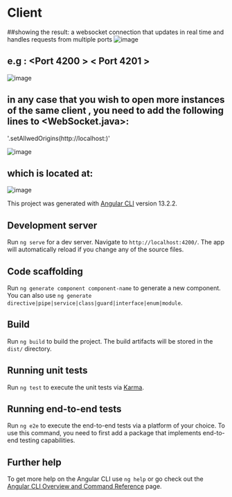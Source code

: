 # Client


##showing the result: a websocket connection that updates in real time and handles requests from multiple ports 
![image](https://user-images.githubusercontent.com/80175752/153442924-dca4b0f9-ceb6-458e-b34c-550fe1a41f74.png)

## e.g : <Port 4200 > < Port 4201 > 
![image](https://user-images.githubusercontent.com/80175752/153443098-281f57c7-8327-456e-8aae-270b58ef6e6c.png)

## in any case that you wish to open more instances of the same client , you need to add the following lines to <WebSocket.java>: 
'.setAllwedOrigins(http://localhost:<portNum>)'

![image](https://user-images.githubusercontent.com/80175752/153443170-8c5375e1-9b7a-4673-8c89-3a91b1b2b958.png)

## which is located at: 
![image](https://user-images.githubusercontent.com/80175752/153443184-21fcf18e-78bb-4a4d-b896-748fb90728db.png)




This project was generated with [Angular CLI](https://github.com/angular/angular-cli) version 13.2.2.

## Development server

Run `ng serve` for a dev server. Navigate to `http://localhost:4200/`. The app will automatically reload if you change any of the source files.

## Code scaffolding

Run `ng generate component component-name` to generate a new component. You can also use `ng generate directive|pipe|service|class|guard|interface|enum|module`.

## Build

Run `ng build` to build the project. The build artifacts will be stored in the `dist/` directory.

## Running unit tests

Run `ng test` to execute the unit tests via [Karma](https://karma-runner.github.io).

## Running end-to-end tests

Run `ng e2e` to execute the end-to-end tests via a platform of your choice. To use this command, you need to first add a package that implements end-to-end testing capabilities.

## Further help

To get more help on the Angular CLI use `ng help` or go check out the [Angular CLI Overview and Command Reference](https://angular.io/cli) page.
